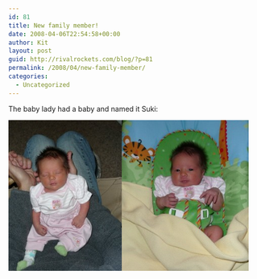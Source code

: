 ```yaml
---
id: 81
title: New family member!
date: 2008-04-06T22:54:58+00:00
author: Kit
layout: post
guid: http://rivalrockets.com/blog/?p=81
permalink: /2008/04/new-family-member/
categories:
  - Uncategorized
---
```

The baby lady had a baby and named it Suki:

[<img class="alignnone size-medium wp-image-82" title="Suki Sleeping" src="/content/2008/04/n647920940_1099223_5608-225x300.jpg" alt="" width="225" height="300" />](/content/2008/04/n647920940_1099223_5608.jpg)[<img class="alignnone size-medium wp-image-83" title="Suki Sitting" src="/content/2008/04/suki-web-252x300.jpg" alt="" width="252" height="300" />](/content/2008/04/suki-web.jpg)